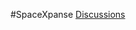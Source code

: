 
#SpaceXpanse [Discussions]([https://github.com/pandao/editor.md](https://github.com/SpaceXpanse/.github/discussions) "SpaceXpanse Discussions")
